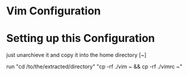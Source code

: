 # Vim Configuration

# Setting up this Configuration
just unarchieve it and copy it into the home directory [~]

 run "cd /to/the/extracted/directory" "cp -rf ./vim ~ && cp -rf ./vimrc ~"
